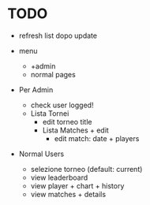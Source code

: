 # TODO

* refresh list dopo update

* menu
  * +admin
  * normal pages
  
* Per Admin
  * check user logged!
  * Lista Tornei
    * edit torneo title
    * Lista Matches + edit
      * edit match: date + players

* Normal Users
    * selezione torneo (default: current)
    * view leaderboard
    * view player + chart + history
    * view matches + details
